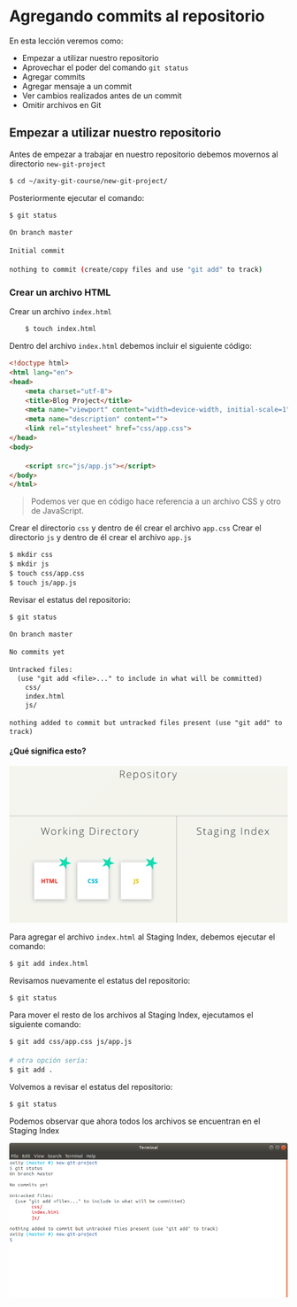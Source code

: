 # Agregando commits al repositorio

En esta lección veremos como:

 - Empezar a utilizar nuestro repositorio
 - Aprovechar el poder del comando `git status`
 - Agregar commits
 - Agregar mensaje a un commit
 - Ver cambios realizados antes de un commit
 - Omitir archivos en Git

## Empezar a utilizar nuestro repositorio

Antes de empezar a trabajar en nuestro repositorio debemos movernos al directorio `new-git-project` 

```bash
$ cd ~/axity-git-course/new-git-project/
``` 
Posteriormente ejecutar el comando:

```bash
$ git status
```
```bash
On branch master

Initial commit

nothing to commit (create/copy files and use "git add" to track)
```

### Crear un archivo HTML

Crear un archivo `index.html` 
```bash
    $ touch index.html
```
Dentro del archivo `index.html` debemos incluir el siguiente código:

```html
<!doctype html>
<html lang="en">
<head>
    <meta charset="utf-8">
    <title>Blog Project</title>
    <meta name="viewport" content="width=device-width, initial-scale=1">
    <meta name="description" content="">
    <link rel="stylesheet" href="css/app.css">
</head>
<body>

    <script src="js/app.js"></script>
</body>
</html>
```

> Podemos ver que en código hace referencia a un archivo CSS  y otro  de JavaScript.

Crear el directorio `css` y dentro de él crear el archivo `app.css`
Crear el directorio `js` y dentro de él crear el archivo `app.js`

```bash
$ mkdir css
$ mkdir js
$ touch css/app.css
$ touch js/app.js
```

Revisar el estatus del repositorio:

```bash
$ git status
```
```
On branch master

No commits yet

Untracked files:
  (use "git add <file>..." to include in what will be committed)
	css/
	index.html
	js/

nothing added to commit but untracked files present (use "git add" to track)
```

#### ¿Qué significa esto?

![img_work_to_index](images/img_work_to_index.gif)

Para agregar el archivo `index.html` al Staging Index, debemos ejecutar el comando:
```bash
$ git add index.html
```
Revisamos nuevamente el estatus del repositorio:
```bash
$ git status
```
Para mover el resto de los archivos al Staging Index, ejecutamos el siguiente comando:

```bash
$ git add css/app.css js/app.js

# otra opción sería:
$ git add .
```

Volvemos a revisar el estatus del repositorio:

```bash
$ git status
```

Podemos observar que ahora todos los archivos se encuentran en el Staging Index

![img_git_status_04](images/img_06_git_status_04.png)
<!--stackedit_data:
eyJoaXN0b3J5IjpbLTE5MDI3MTc0NTYsMTEzMDYwMTAzNywyMz
U5MzE2MTUsLTExMzI4NjcwOTYsLTQxNjYwMjY4OCwtNzQxODQ4
Njg1LC03NDE4NDg2ODUsLTEwNzc5ODgxMTksMTM1MTA2NjY1My
wtMTgwNDYyNzQ0LC0xODIyMTg0NzI0LC0xNzg0NjY1MTQ3LC0x
ODk4OTg0NzIyLC01ODMwODA2MjQsMTcxODIzNzI4MSwxMzI1Nz
Q2Mzc0LDE1NjI0MzUyNzksMTc1MDIwOTU0Niw0MjEwNDM2Niwy
MDQwMjI4OTY5XX0=
-->